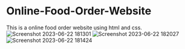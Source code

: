 # Online-Food-Order-Website
This is a online food order website using html and css.
![Screenshot 2023-06-22 181301](https://github.com/Yash9891/Online-Food-Order-Website/assets/122812129/8efc46f7-a57a-4fa5-b59c-7c62f3c4de9b)
![Screenshot 2023-06-22 182027](https://github.com/Yash9891/Online-Food-Order-Website/assets/122812129/bd747a38-236c-44ac-9fe1-c0b4fc8c295e)
![Screenshot 2023-06-22 181424](https://github.com/Yash9891/Online-Food-Order-Website/assets/122812129/94419b60-b0cf-4d92-bc25-e219911cc49f)
